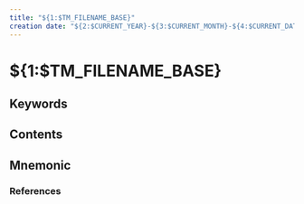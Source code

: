 ```yaml
---
title: "${1:$TM_FILENAME_BASE}"
creation date: "${2:$CURRENT_YEAR}-${3:$CURRENT_MONTH}-${4:$CURRENT_DATE}"
---
```


# ${1:$TM_FILENAME_BASE}
## Keywords

## Contents

## Mnemonic

### References
